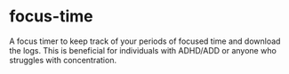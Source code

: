 # focus-time
A focus timer to keep track of your periods of focused time and download the logs. This is beneficial for individuals with ADHD/ADD or anyone who struggles with concentration.

